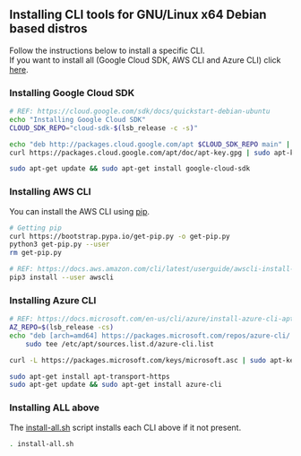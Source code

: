 ## Installing CLI tools for GNU/Linux x64 Debian based distros

Follow the instructions below to install a specific CLI.  
If you want to install all (Google Cloud SDK, AWS CLI and Azure CLI) click [here](#Installing-ALL-above).

### Installing Google Cloud SDK
```bash
# REF: https://cloud.google.com/sdk/docs/quickstart-debian-ubuntu
echo "Installing Google Cloud SDK"
CLOUD_SDK_REPO="cloud-sdk-$(lsb_release -c -s)"

echo "deb http://packages.cloud.google.com/apt $CLOUD_SDK_REPO main" | sudo tee -a /etc/apt/sources.list.d/google-cloud-sdk.list
curl https://packages.cloud.google.com/apt/doc/apt-key.gpg | sudo apt-key add -

sudo apt-get update && sudo apt-get install google-cloud-sdk
```

### Installing AWS CLI
You can install the AWS CLI using [pip](https://pypi.org/project/pip/).
```bash
# Getting pip
curl https://bootstrap.pypa.io/get-pip.py -o get-pip.py
python3 get-pip.py --user
rm get-pip.py

# REF: https://docs.aws.amazon.com/cli/latest/userguide/awscli-install-linux.html
pip3 install --user awscli
```

### Installing Azure CLI
```bash
# REF: https://docs.microsoft.com/en-us/cli/azure/install-azure-cli-apt?view=azure-cli-latest
AZ_REPO=$(lsb_release -cs)
echo "deb [arch=amd64] https://packages.microsoft.com/repos/azure-cli/ $AZ_REPO main" | \
    sudo tee /etc/apt/sources.list.d/azure-cli.list

curl -L https://packages.microsoft.com/keys/microsoft.asc | sudo apt-key add -

sudo apt-get install apt-transport-https
sudo apt-get update && sudo apt-get install azure-cli
```

### Installing ALL above
The [install-all.sh](install-all.sh) script installs each CLI above if it not present.
```bash
. install-all.sh 
```

